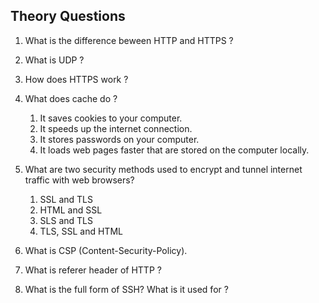 ## Theory Questions

1.  What is the difference beween HTTP and HTTPS ?

2.  What is UDP ?

3.  How does HTTPS work ?

4.  What does cache do ?
    1.  It saves cookies to your computer.
    2.  It speeds up the internet connection.
    3.  It stores passwords on your computer.
    4.  It loads web pages faster that are stored on the computer locally.

5.  What are two security methods used to encrypt and tunnel internet traffic with web browsers?
    1.  SSL and TLS
    2.  HTML and SSL
    3.  SLS and TLS
    4.  TLS, SSL and HTML

6.  What is CSP (Content-Security-Policy).

7.  What is referer header of HTTP ?

8.  What is the full form of SSH? What is it used for ?
